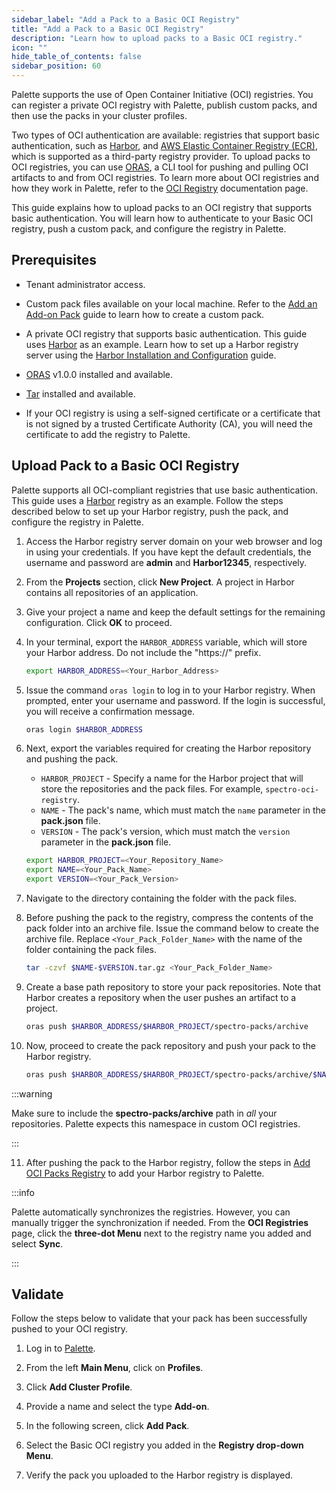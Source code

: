 ```yaml
---
sidebar_label: "Add a Pack to a Basic OCI Registry"
title: "Add a Pack to a Basic OCI Registry"
description: "Learn how to upload packs to a Basic OCI registry."
icon: ""
hide_table_of_contents: false
sidebar_position: 60
---
```


Palette supports the use of Open Container Initiative (OCI) registries. You can register a private OCI registry with
Palette, publish custom packs, and then use the packs in your cluster profiles.

Two types of OCI authentication are available: registries that support basic authentication, such as
[Harbor](https://goharbor.io/), and [AWS Elastic Container Registry (ECR)](./add-pack-oci-ecr.md), which is supported as
a third-party registry provider. To upload packs to OCI registries, you can use [ORAS](https://oras.land/docs/), a CLI
tool for pushing and pulling OCI artifacts to and from OCI registries. To learn more about OCI registries and how they
work in Palette, refer to the [OCI Registry](./oci-registry.md) documentation page.

This guide explains how to upload packs to an OCI registry that supports basic authentication. You will learn how to
authenticate to your Basic OCI registry, push a custom pack, and configure the registry in Palette.

## Prerequisites

- Tenant administrator access.

- Custom pack files available on your local machine. Refer to the [Add an Add-on Pack](../../adding-add-on-packs.md)
  guide to learn how to create a custom pack.

- A private OCI registry that supports basic authentication. This guide uses [Harbor](https://goharbor.io/) as an
  example. Learn how to set up a Harbor registry server using the
  [Harbor Installation and Configuration](https://goharbor.io/docs/2.9.0/install-config/) guide.

- [ORAS](https://oras.land/docs/installation/) v1.0.0 installed and available.

- [Tar](https://www.gnu.org/software/tar/) installed and available.

- If your OCI registry is using a self-signed certificate or a certificate that is not signed by a trusted Certificate
  Authority (CA), you will need the certificate to add the registry to Palette.

## Upload Pack to a Basic OCI Registry

Palette supports all OCI-compliant registries that use basic authentication. This guide uses a
[Harbor](https://goharbor.io/) registry as an example. Follow the steps described below to set up your Harbor registry,
push the pack, and configure the registry in Palette.

1. Access the Harbor registry server domain on your web browser and log in using your credentials. If you have kept the
   default credentials, the username and password are **admin** and **Harbor12345**, respectively.

2. From the **Projects** section, click **New Project**. A project in Harbor contains all repositories of an
   application.

3. Give your project a name and keep the default settings for the remaining configuration. Click **OK** to proceed.

4. In your terminal, export the `HARBOR_ADDRESS` variable, which will store your Harbor address. Do not include the
   "https://" prefix.

   ```bash
   export HARBOR_ADDRESS=<Your_Harbor_Address>
   ```

5. Issue the command `oras login` to log in to your Harbor registry. When prompted, enter your username and password. If
   the login is successful, you will receive a confirmation message.

   ```bash
   oras login $HARBOR_ADDRESS
   ```

6. Next, export the variables required for creating the Harbor repository and pushing the pack.

   - `HARBOR_PROJECT` - Specify a name for the Harbor project that will store the repositories and the pack files. For
     example, `spectro-oci-registry`.
   - `NAME` - The pack's name, which must match the `name` parameter in the **pack.json** file.
   - `VERSION` - The pack's version, which must match the `version` parameter in the **pack.json** file.

   ```bash
   export HARBOR_PROJECT=<Your_Repository_Name>
   export NAME=<Your_Pack_Name>
   export VERSION=<Your_Pack_Version>
   ```

7. Navigate to the directory containing the folder with the pack files.

8. Before pushing the pack to the registry, compress the contents of the pack folder into an archive file. Issue the
   command below to create the archive file. Replace `<Your_Pack_Folder_Name>` with the name of the folder containing
   the pack files.

   ```bash
   tar -czvf $NAME-$VERSION.tar.gz <Your_Pack_Folder_Name>
   ```

9. Create a base path repository to store your pack repositories. Note that Harbor creates a repository when the user
   pushes an artifact to a project.

   ```bash
   oras push $HARBOR_ADDRESS/$HARBOR_PROJECT/spectro-packs/archive
   ```

10. Now, proceed to create the pack repository and push your pack to the Harbor registry.

    ```bash
    oras push $HARBOR_ADDRESS/$HARBOR_PROJECT/spectro-packs/archive/$NAME:$VERSION $NAME-$VERSION.tar.gz
    ```

:::warning

Make sure to include the **spectro-packs/archive** path in _all_ your repositories. Palette expects this namespace in
custom OCI registries.

:::

11. After pushing the pack to the Harbor registry, follow the steps in [Add OCI Packs Registry](./add-oci-packs.md) to
    add your Harbor registry to Palette.

:::info

Palette automatically synchronizes the registries. However, you can manually trigger the synchronization if needed. From
the **OCI Registries** page, click the **three-dot Menu** next to the registry name you added and select **Sync**.

:::

## Validate

Follow the steps below to validate that your pack has been successfully pushed to your OCI registry.

1. Log in to [Palette](https://console.spectrocloud.com).

2. From the left **Main Menu**, click on **Profiles**.

3. Click **Add Cluster Profile**.

4. Provide a name and select the type **Add-on**.

5. In the following screen, click **Add Pack**.

6. Select the Basic OCI registry you added in the **Registry drop-down Menu**.

7. Verify the pack you uploaded to the Harbor registry is displayed.

